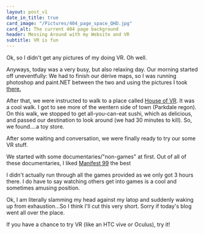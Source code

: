 ```yaml
---
layout: post_v1
date_in_title: true
card_image: "/Pictures/404_page_space_QHD.jpg"
card_alt: The current 404 page background
header: Messing Around with my Website and VR
subtitle: VR is fun
---
```



Ok, so I didn't get any pictures of my doing VR. Oh well.
      

Anyways, today was a very busy, but also relaxing day. Our morning started off uneventfully: We had to finish our dérive maps, so I was running photoshop and paint.NET between the two and using the pictures I took <a href="/Blog/12018May24">there.</a>
      

After that, we were instructed to walk to a place called <a href="http://houseofvr.com/">House of VR</a>. It was a cool walk. I got to see more of the wentern side of town (Parkdale regon). On this walk, we stopped to get all-you-can-eat sushi, which as delicious, and passed our destination to look around (we had 30 minutes to kill). So, we found....a toy store.
      

After some waiting and conversation, we were finally ready to try our some VR stuff. 
      

We started with some documentaries/"non-games" at first. Out of all of these documentaries, I liked <a href="https://www.manifest99.com/">Manifest 99</a> the best 
      

I didn't actually run through all the games provided as we only got 3 hours there. I do have to say watching others get into games is a cool and sometimes amusing position.
      

Ok, I am literally slamming my head against my latop and suddenly waking up from exhaustion...So I think I'll cut this very short. Sorry if today's blog went all over the place.
      

If you have a chance to try VR (like an HTC vive or Oculus), try it!
      





